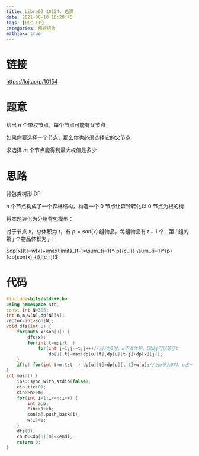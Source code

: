 ```yaml
---
title: LibreOJ 10154. 选课
date: 2021-06-10 16:20:45
tags: [树形 DP]
categories: 解题报告
mathjax: true
---
```


# 链接

<https://loj.ac/p/10154>

# 题意

给出 $n$ 个带权节点，每个节点可能有父节点

如果你要选择一个节点，那么你也必须选择它的父节点

求选择 $m$ 个节点能得到最大权值是多少

<!--more-->

# 思路

背包类树形 DP

$n$ 个节点构成了一个森林结构，构造一个 $0$ 节点让森铃转化以 $0$ 节点为根的树

将本题转化为分组背包模型：

对于节点 $x$，总体积为 $t$，有 $p=son(x)$ 组物品，每组物品有 $t-1$ 个，第 $i$ 组的第 $j$ 个物品体积为 $j$：

$dp[x][t]=w[x]+\max\limits_{t-1=\sum_{i=1}^{p}{c_i}} \sum_{i=1}^{p}{dp[son(x)_{i}][c_i]}$

# 代码

```cpp
#include<bits/stdc++.h>
using namespace std;
const int N=305;
int n,m,w[N],dp[N][N];
vector<int>son[N];
void dfs(int u) {
    for(auto x:son[u]) {
        dfs(x);
        for(int t=m;t;t--)
            for(int j=1;j<=t;j++)//当u为0时，u不占体积，因此j可以等于t
                dp[u][t]=max(dp[u][t],dp[u][t-j]+dp[x][j]);
    }
    if(u) for(int t=m;t;t--) dp[u][t]=dp[u][t-1]+w[u];//当u不为0时，u占一格体积
}
int main() {
    ios::sync_with_stdio(false);
    cin.tie(0);
    cin>>n>>m;
    for(int i=1;i<=n;i++) {
        int a,b;
        cin>>a>>b;
        son[a].push_back(i);
        w[i]=b;
    }
    dfs(0);
    cout<<dp[0][m]<<endl;
    return 0;
}
```